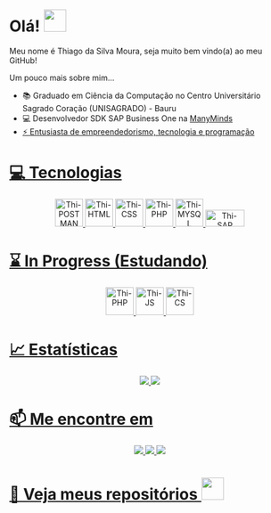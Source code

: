 # Olá! <img src="https://raw.githubusercontent.com/MartinHeinz/MartinHeinz/master/wave.gif" width="40" height="40">

Meu nome é Thiago da Silva Moura, seja muito bem vindo(a) ao meu GitHub!

Um pouco mais sobre mim...
- 📚 Graduado em Ciência da Computação no Centro Universitário Sagrado Coração (UNISAGRADO) - Bauru
- 💻 Desenvolvedor SDK SAP Business One na <a href="https://www.linkedin.com/company/manymindsbr/mycompany/">ManyMinds
- ⚡ Entusiasta de empreendedorismo, tecnologia e programação

# 💻 Tecnologias
<div align="center" style="display: inline_block">

<img alt="Thi-POSTMAN" height="50" width="50" src="https://skillicons.dev/icons?i=postman">  
<img alt="Thi-HTML" height="50" width="50" src="https://skillicons.dev/icons?i=html">          
<!-- <img src="https://img.shields.io/badge/HTML5-E34F26?style=for-the-badge&logo=html5&logoColor=white"> -->

<img alt="Thi-CSS" height="50" width="50" src="https://skillicons.dev/icons?i=css">        
<!-- <img src="https://img.shields.io/badge/CSS3-1572B6?style=for-the-badge&logo=css3&logoColor=white"> -->

<img alt="Thi-PHP" height="50" width="50" src="https://skillicons.dev/icons?i=php">        
<!-- <img src="https://img.shields.io/badge/PHP-777BB4?style=for-the-badge&logo=php&logoColor=white"> -->

<img alt="Thi-MYSQL" height="50" width="50" src="https://skillicons.dev/icons?i=mysql">

<img alt="Thi-SAP" height="30" width="70" src="https://img.shields.io/badge/SAP-0FAAFF?style=for-the-badge&logo=sap&logoColor=white">
    
</div>
          
# ⌛ In Progress (Estudando)
<div align="center" style="display: inline_block">

<img alt="Thi-PHP" height="50" width="50" src="https://skillicons.dev/icons?i=php">        
<!-- <img src="https://img.shields.io/badge/PHP-777BB4?style=for-the-badge&logo=php&logoColor=white"> -->
          
<!-- <img alt="Thi-CodeIgn" height="50" width="50" src="https://cdn.jsdelivr.net/gh/devicons/devicon/icons/codeigniter/codeigniter-plain.svg"> -->
          
<img alt="Thi-JS" height="50" width="50" src="https://skillicons.dev/icons?i=js"> 
<img alt="Thi-CS" height="50" width="50" src="https://skillicons.dev/icons?i=cs">    
<!-- <img src="https://img.shields.io/badge/JavaScript-F7DF1E?style=for-the-badge&logo=javascript&logoColor=black">  -->

</div>

# 📈 Estatísticas
<div align="center" style="display: inline_block">
<img src="https://github-readme-stats.vercel.app/api?username=ThiagoMoura183&theme=blue-green">
<img src="https://github-readme-stats.vercel.app/api/top-langs/?username=ThiagoMoura183&theme=blue-green">
</div>


# 📫 Me encontre em

<div align="center" style="display: inline_block">
<a href="https://www.linkedin.com/in/thiago-moura-28b572169/" target ="_blank"><img src="https://img.shields.io/badge/LinkedIn-0077B5?style=for-the-badge&logo=linkedin&logoColor=white">
<a href="mailto:thiago.moura2000@hotmail.com" target ="_blank"><img src="https://img.shields.io/badge/Microsoft_Outlook-0078D4?style=for-the-badge&logo=microsoft-outlook&logoColor=white">
<a href="mailto:thiago.dsmoura2@gmail.com" target ="_blank"><img src="https://img.shields.io/badge/Gmail-D14836?style=for-the-badge&logo=gmail&logoColor=white">
</div>

# 🔭 Veja meus repositórios  <img src="https://i.gifer.com/origin/ab/ab17f96aec139d9fb81c663d2e2cd2d0.gif" width="40" height="40">
